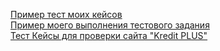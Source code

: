 [Пример тест моих кейсов](https://docs.google.com/spreadsheets/d/1Nwn38fOW6XCK7yj9iImSa94ThSYy1oPp/edit#gid=991808076)<br>
[Пример моего выполнения тестового задания](https://docs.google.com/spreadsheets/d/1hLBCmcWsZOmWa7Y03FEGPxFR5f0aK65inAoKwEV6634/edit#gid=0)<br>
[Тест Кейсы для проверки сайта "Kredit PLUS"](https://docs.google.com/spreadsheets/d/1dTBTJvbLiCe6UjaNhX0tVAfK2D8wHhGhGxlpPXjPV74/edit#gid=0)<br>
